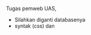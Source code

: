 Tugas pemweb UAS,

- Silahkan diganti databasenya
- syntak <Link rel>(css) dan <script> merupakan file bootstrap di folder sources
- File yang ada nama prosesnya merupakan file php logika untuk file php sebelumnya 
    contoh:
    >file tambah-data.php merupakan tampilannya sedangkan proses-tambah.php merupakan logika dari tambah-data.
